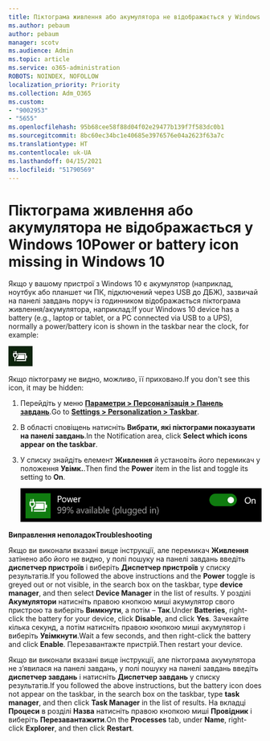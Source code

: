 ```yaml
---
title: Піктограма живлення або акумулятора не відображається у Windows 10
ms.author: pebaum
author: pebaum
manager: scotv
ms.audience: Admin
ms.topic: article
ms.service: o365-administration
ROBOTS: NOINDEX, NOFOLLOW
localization_priority: Priority
ms.collection: Adm_O365
ms.custom:
- "9002953"
- "5655"
ms.openlocfilehash: 95b68cee58f88d04f02e29477b139f7f583dc0b1
ms.sourcegitcommit: 8bc60ec34bc1e40685e3976576e04a2623f63a7c
ms.translationtype: HT
ms.contentlocale: uk-UA
ms.lasthandoff: 04/15/2021
ms.locfileid: "51790569"
---
```

# <a name="power-or-battery-icon-missing-in-windows-10"></a><span data-ttu-id="ee5c4-102">Піктограма живлення або акумулятора не відображається у Windows 10</span><span class="sxs-lookup"><span data-stu-id="ee5c4-102">Power or battery icon missing in Windows 10</span></span>

<span data-ttu-id="ee5c4-103">Якщо у вашому пристрої з Windows 10 є акумулятор (наприклад, ноутбук або планшет чи ПК, підключений через USB до ДБЖ), зазвичай на панелі завдань поруч із годинником відображається піктограма живлення/акумулятора, наприклад:</span><span class="sxs-lookup"><span data-stu-id="ee5c4-103">If your Windows 10 device has a battery (e.g., laptop or tablet, or a PC connected via USB to a UPS), normally a power/battery icon is shown in the taskbar near the clock, for example:</span></span>

![Піктограма акумулятора](media/battery-icon.png)

<span data-ttu-id="ee5c4-105">Якщо піктограму не видно, можливо, її приховано.</span><span class="sxs-lookup"><span data-stu-id="ee5c4-105">If you don't see this icon, it may be hidden:</span></span>

1. <span data-ttu-id="ee5c4-106">Перейдіть у меню **[Параметри > Персоналізація > Панель завдань](ms-settings:taskbar?activationSource=GetHelp)**.</span><span class="sxs-lookup"><span data-stu-id="ee5c4-106">Go to **[Settings > Personalization > Taskbar](ms-settings:taskbar?activationSource=GetHelp)**.</span></span>

2. <span data-ttu-id="ee5c4-107">В області сповіщень натисніть **Вибрати, які піктограми показувати на панелі завдань**.</span><span class="sxs-lookup"><span data-stu-id="ee5c4-107">In the Notification area, click **Select which icons appear on the taskbar**.</span></span>

3. <span data-ttu-id="ee5c4-108">У списку знайдіть елемент **Живлення** й установіть його перемикач у положення **Увімк.**.</span><span class="sxs-lookup"><span data-stu-id="ee5c4-108">Then find the **Power** item in the list and toggle its setting to **On**.</span></span>

    ![Показ піктограми живлення на панелі завдань](media/power-icon-on.png)

<span data-ttu-id="ee5c4-110">**Виправлення неполадок**</span><span class="sxs-lookup"><span data-stu-id="ee5c4-110">**Troubleshooting**</span></span>

<span data-ttu-id="ee5c4-111">Якщо ви виконали вказані вище інструкції, але перемикач **Живлення** затінено або його не видно, у полі пошуку на панелі завдань введіть **диспетчер пристроїв** і виберіть **Диспетчер пристроїв** у списку результатів.</span><span class="sxs-lookup"><span data-stu-id="ee5c4-111">If you followed the above instructions and the **Power** toggle is greyed out or not visible, in the search box on the taskbar, type **device manager**, and then select **Device Manager** in the list of results.</span></span> <span data-ttu-id="ee5c4-112">У розділі **Акумулятори** натисніть правою кнопкою миші акумулятор свого пристрою та виберіть **Вимкнути**, а потім – **Так**.</span><span class="sxs-lookup"><span data-stu-id="ee5c4-112">Under **Batteries**, right-click the battery for your device, click **Disable**, and click **Yes**.</span></span> <span data-ttu-id="ee5c4-113">Зачекайте кілька секунд, а потім натисніть правою кнопкою миші акумулятор і виберіть **Увімкнути**.</span><span class="sxs-lookup"><span data-stu-id="ee5c4-113">Wait a few seconds, and then right-click the battery and click **Enable**.</span></span> <span data-ttu-id="ee5c4-114">Перезавантажте пристрій.</span><span class="sxs-lookup"><span data-stu-id="ee5c4-114">Then restart your device.</span></span>

<span data-ttu-id="ee5c4-115">Якщо ви виконали вказані вище інструкції, але піктограма акумулятора не з’явилася на панелі завдань, у полі пошуку на панелі завдань введіть **диспетчер завдань** і натисніть **Диспетчер завдань** у списку результатів.</span><span class="sxs-lookup"><span data-stu-id="ee5c4-115">If you followed the above instructions, but the battery icon does not appear on the taskbar, in the search box on the taskbar, type **task manager**, and then click **Task Manager** in the list of results.</span></span> <span data-ttu-id="ee5c4-116">На вкладці **Процеси** в розділі **Назва** натисніть правою кнопкою миші **Провідник** і виберіть **Перезавантажити**.</span><span class="sxs-lookup"><span data-stu-id="ee5c4-116">On the **Processes** tab, under **Name**, right-click **Explorer**, and then click **Restart**.</span></span>
